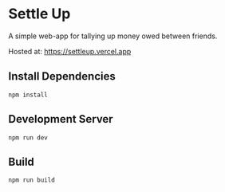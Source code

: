 # Settle Up

A simple web-app for tallying up money owed between friends.

Hosted at: https://settleup.vercel.app

## Install Dependencies

```
npm install
```

## Development Server

```
npm run dev
```

## Build

```
npm run build
```
